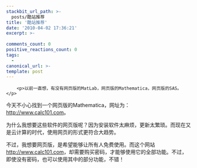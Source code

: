 ```yaml
---
stackbit_url_path: >-
  posts/酷站推荐
title: '酷站推荐'
date: '2010-04-02 17:36:21'
excerpt: >-
  
comments_count: 0
positive_reactions_count: 0
tags: 
  - 
canonical_url: >-
template: post
---
```


        <p>以前一直想，有没有网页版的MatLab，网页版的Mathematica，网页版的SAS。</p>
<p>今天不小心找到一个网页版的Mathematica，网址为：<a target="_blank" href="http://www.calc101.com">http://www.calc101.com</a>。</p>
<p>为什么我想要这些软件的网页版呢？因为安装软件太麻烦，更新太繁琐。而现在又是云计算的时代，使用网页的形式更符合大趋势。</p>
<p>不过，我想要网页版，是希望能够让所有人免费使用。而这个网站<a target="_blank" href="http://www.calc101.com">http://www.calc101.com</a>，却需要购买密码，才能够使用它的全部功能。不过，即使没有密码，也可以使用其中的部分功能，不错！</p>
<p><img alt="" src="http://www.zizhujy.com/blog/image.axd?picture=image_205.png"></p>
      